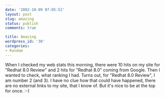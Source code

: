 ```yaml
---
date: '2002-10-09 07:05:52'
layout: post
slug: amazing
status: publish
comments: true

title: Amazing
wordpress_id: '30'
categories:
- Random
---
```


When I checked my web stats this morning, there were 10 hits on my site for "Redhat 8.0 Review" and 2 hits for "Redhat 8.0" coming from Google.
Then I wanted to check, what ranking I had. Turns out, for "Redhat 8.0 Review", I am number 2 (and 3). I have no clue how that could have happened, there are no external links to my site, that I know of.
But it's nice to be at the top for once. :-)
